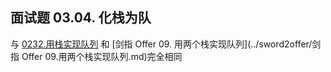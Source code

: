 ## 面试题 03.04. 化栈为队

与 [0232.用栈实现队列](../leetcode/stack/0232.用栈实现队列.md) 和 [剑指 Offer 09. 用两个栈实现队列](../sword2offer/剑指 Offer 09.用两个栈实现队列.md)完全相同